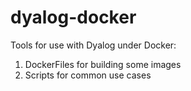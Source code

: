 # dyalog-docker
Tools for use with Dyalog under Docker:
1. DockerFiles for building some images
2. Scripts for common use cases
